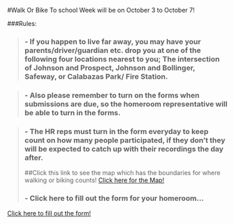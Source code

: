 #Walk Or Bike To school Week will be on October 3 to October 7!

###Rules:
>### - If you happen to live far away, you may have your parents/driver/guardian etc. drop you at one of the following four locations nearest to you; The intersection of Johnson and Prospect, Johnson and Bollinger, Safeway, or Calabazas Park/ Fire Station. 

>### - Also please remember to turn on the forms when submissions are due, so the homeroom representative will be able to turn in the forms. 

>### - The HR reps must turn in the form everyday to keep count on how many people participated, if they don’t they will be expected to catch up with their recordings the day after.
>##Click this link to see the map which has the boundaries for where walking or biking counts!
<a href="https://docs.google.com/document/d/1OQFncEGHwPfsNhcIXq9IBk31cibUZCwbXvAsKBwHU_Y/edit?usp=sharing">Click here for the Map!</a> 
>### - Click here to fill out the form for your homeroom...
<a href="https://docs.google.com/forms/d/e/1FAIpQLSelzBOAVNEYYjyh-tF3cPYMl4wl7bP8dB5Q95GKgtHNbt-QMg/viewform?c=0&w=1">Click here to fill out the form!</a> 

